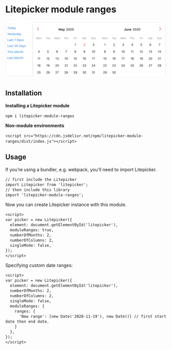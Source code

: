 Litepicker module ranges
=========

![](/image.png?raw=true "Litepicker module ranges")

## Installation

**Installing a Litepicker module**

`npm i litepicker-module-ranges`

**Non-module environments**

`<script src="https://cdn.jsdelivr.net/npm/litepicker-module-ranges/dist/index.js"></script>`

## Usage

If you’re using a bundler, e.g. webpack, you’ll need to import Litepicker.

```
// first include the Litepicker
import Litepicker from 'litepicker';
// then include this library
import 'litepicker-module-ranges';
```

Now you can create Litepicker instance with this module.
```
<script>
var picker = new Litepicker({ 
  element: document.getElementById('litepicker'),
  moduleRanges: true,
  numberOfMonths: 2,
  numberOfColumns: 2,
  singleMode: false,
});
</script>
```

Specifying custom date ranges:
```
<script>
var picker = new Litepicker({ 
  element: document.getElementById('litepicker'),
  numberOfMonths: 2,
  numberOfColumns: 2,
  singleMode: false,
  moduleRanges: {
    ranges: {
      'New range': [new Date('2020-11-19'), new Date()] // first start date then end date.
    }
  },
});
</script>
```